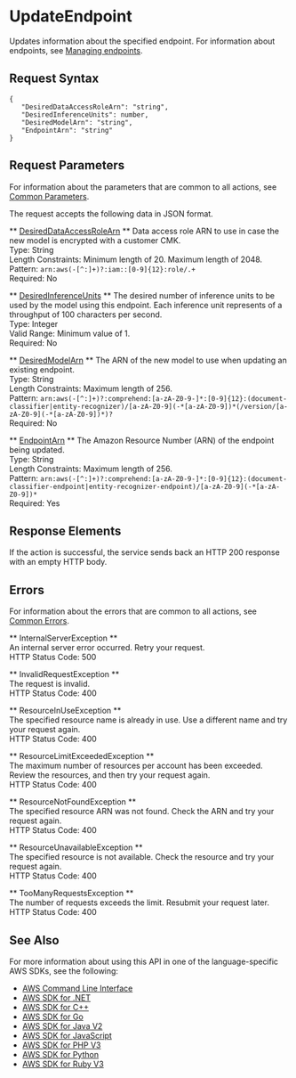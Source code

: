 # UpdateEndpoint<a name="API_UpdateEndpoint"></a>

Updates information about the specified endpoint\. For information about endpoints, see [Managing endpoints](https://docs.aws.amazon.com/comprehend/latest/dg/manage-endpoints.html)\.

## Request Syntax<a name="API_UpdateEndpoint_RequestSyntax"></a>

```
{
   "DesiredDataAccessRoleArn": "string",
   "DesiredInferenceUnits": number,
   "DesiredModelArn": "string",
   "EndpointArn": "string"
}
```

## Request Parameters<a name="API_UpdateEndpoint_RequestParameters"></a>

For information about the parameters that are common to all actions, see [Common Parameters](CommonParameters.md)\.

The request accepts the following data in JSON format\.

 ** [DesiredDataAccessRoleArn](#API_UpdateEndpoint_RequestSyntax) **   <a name="comprehend-UpdateEndpoint-request-DesiredDataAccessRoleArn"></a>
Data access role ARN to use in case the new model is encrypted with a customer CMK\.  
Type: String  
Length Constraints: Minimum length of 20\. Maximum length of 2048\.  
Pattern: `arn:aws(-[^:]+)?:iam::[0-9]{12}:role/.+`   
Required: No

 ** [DesiredInferenceUnits](#API_UpdateEndpoint_RequestSyntax) **   <a name="comprehend-UpdateEndpoint-request-DesiredInferenceUnits"></a>
 The desired number of inference units to be used by the model using this endpoint\. Each inference unit represents of a throughput of 100 characters per second\.  
Type: Integer  
Valid Range: Minimum value of 1\.  
Required: No

 ** [DesiredModelArn](#API_UpdateEndpoint_RequestSyntax) **   <a name="comprehend-UpdateEndpoint-request-DesiredModelArn"></a>
The ARN of the new model to use when updating an existing endpoint\.  
Type: String  
Length Constraints: Maximum length of 256\.  
Pattern: `arn:aws(-[^:]+)?:comprehend:[a-zA-Z0-9-]*:[0-9]{12}:(document-classifier|entity-recognizer)/[a-zA-Z0-9](-*[a-zA-Z0-9])*(/version/[a-zA-Z0-9](-*[a-zA-Z0-9])*)?`   
Required: No

 ** [EndpointArn](#API_UpdateEndpoint_RequestSyntax) **   <a name="comprehend-UpdateEndpoint-request-EndpointArn"></a>
The Amazon Resource Number \(ARN\) of the endpoint being updated\.  
Type: String  
Length Constraints: Maximum length of 256\.  
Pattern: `arn:aws(-[^:]+)?:comprehend:[a-zA-Z0-9-]*:[0-9]{12}:(document-classifier-endpoint|entity-recognizer-endpoint)/[a-zA-Z0-9](-*[a-zA-Z0-9])*`   
Required: Yes

## Response Elements<a name="API_UpdateEndpoint_ResponseElements"></a>

If the action is successful, the service sends back an HTTP 200 response with an empty HTTP body\.

## Errors<a name="API_UpdateEndpoint_Errors"></a>

For information about the errors that are common to all actions, see [Common Errors](CommonErrors.md)\.

 ** InternalServerException **   
An internal server error occurred\. Retry your request\.  
HTTP Status Code: 500

 ** InvalidRequestException **   
The request is invalid\.  
HTTP Status Code: 400

 ** ResourceInUseException **   
The specified resource name is already in use\. Use a different name and try your request again\.  
HTTP Status Code: 400

 ** ResourceLimitExceededException **   
The maximum number of resources per account has been exceeded\. Review the resources, and then try your request again\.  
HTTP Status Code: 400

 ** ResourceNotFoundException **   
The specified resource ARN was not found\. Check the ARN and try your request again\.  
HTTP Status Code: 400

 ** ResourceUnavailableException **   
The specified resource is not available\. Check the resource and try your request again\.  
HTTP Status Code: 400

 ** TooManyRequestsException **   
The number of requests exceeds the limit\. Resubmit your request later\.  
HTTP Status Code: 400

## See Also<a name="API_UpdateEndpoint_SeeAlso"></a>

For more information about using this API in one of the language\-specific AWS SDKs, see the following:
+  [AWS Command Line Interface](https://docs.aws.amazon.com/goto/aws-cli/comprehend-2017-11-27/UpdateEndpoint) 
+  [AWS SDK for \.NET](https://docs.aws.amazon.com/goto/DotNetSDKV3/comprehend-2017-11-27/UpdateEndpoint) 
+  [AWS SDK for C\+\+](https://docs.aws.amazon.com/goto/SdkForCpp/comprehend-2017-11-27/UpdateEndpoint) 
+  [AWS SDK for Go](https://docs.aws.amazon.com/goto/SdkForGoV1/comprehend-2017-11-27/UpdateEndpoint) 
+  [AWS SDK for Java V2](https://docs.aws.amazon.com/goto/SdkForJavaV2/comprehend-2017-11-27/UpdateEndpoint) 
+  [AWS SDK for JavaScript](https://docs.aws.amazon.com/goto/AWSJavaScriptSDK/comprehend-2017-11-27/UpdateEndpoint) 
+  [AWS SDK for PHP V3](https://docs.aws.amazon.com/goto/SdkForPHPV3/comprehend-2017-11-27/UpdateEndpoint) 
+  [AWS SDK for Python](https://docs.aws.amazon.com/goto/boto3/comprehend-2017-11-27/UpdateEndpoint) 
+  [AWS SDK for Ruby V3](https://docs.aws.amazon.com/goto/SdkForRubyV3/comprehend-2017-11-27/UpdateEndpoint) 